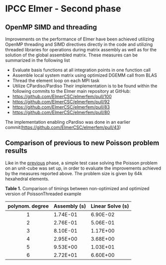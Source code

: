 # IPCC Elmer - Second phase 

## OpenMP SIMD and threading
 
Improvements on the performance of Elmer have been achieved utilizing OpenMP threading and SIMD directives directly in the code and utilizing threaded libraries for operations during matrix assembly as well as for the solution of the global assembled matrix. These measures can be summarized in the following list
* Evaluate basis functions at all integration points in one function call
* Assemble local system matrix using optimized DGEMM call from BLAS
* Thread the element loop on each MPI task
* Utilize CPardiso/Pardiso
Their implementation is to be found within the following commits to the Elmer main repository at GitHub:
* https://github.com/ElmerCSC/elmerfem/pull/100 
* https://github.com/ElmerCSC/elmerfem/pull/92
* https://github.com/ElmerCSC/elmerfem/pull/83
* https://github.com/ElmerCSC/elmerfem/pull/80

The implementation enabling cPardiso was done in an earlier commit(https://github.com/ElmerCSC/elmerfem/pull/43)

## Comparison of previous to new Poisson problem results

Like in the [previous](https://github.com/cschpc/elmer-on-KNL/blob/master/Reports/Initial_porting.md) phase, a simple test case solving the Poisson problem on an  unit-cube was set up, in order to evaluate the improvements achieved by the measures reported above. The problem size is given by 64k hexahedral elements.

**Table 1.** Comparison of timings between non-optimized and optimized version of PoissonThreaded example

| polynom. degree | Assembly (s) | Linear Solve (s)|
|:---------------:|:-------------|-----------------|
|	1	  |1.74E-01	 |  	6.90E-02   |
|	2	  |2.76E-01	 |	5.06E-01   |
|	3	  |8.10E-01	 |	1.17E+00   |
|	4	  |2.95E+00	 |	3.68E+00   |
|	5	  |9.53E+00	 |	1.03E+01   |
|	6	  |2.72E+01	 |	6.60E+00   |





